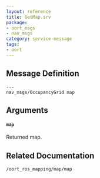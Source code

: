 ```yaml
---
layout: reference
title: GetMap.srv
package: 
- oort_msgs
- nav_msgs
category: service-message
tags: 
- oort
---
```


## Message Definition
```
---
nav_msgs/OccupancyGrid map
```

## Arguments
#### `map`
Returned map.

## Related Documentation
``/oort_ros_mapping/map/map``  
